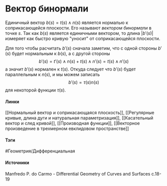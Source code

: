 # Вектор бинормали
Единичный вектор $b(s)=t(s)\wedge n(s)$ является нормалью к соприкасающейся плоскости. Его называют *вектором бинормали* в точке $s$. Так как $b(s)$ является единичными вектором, то длина $|b'(s)|$ измеряет как быстро кривую "уносит" от соприкасающейся плоскости.

Для того чтобы расчитать $b'(s)$ сначала заметим, что с одной стороны $b'(s)$ будет нормальным к $b(s)$, а с другой стороны 
$$
b'(s)=t'(s)\wedge n(s)+t(s)\wedge n'(s)=t(s)\wedge n'(s)
$$
а значит $b'(s)$ нормален к $t(s)$. Откуда следует что $b'(s)$ будет параллельным к $n(s)$, и мы можем записать
$$
b'(s)=\tau(s)n(s)
$$
для некоторой функции $\tau(s)$.
#### Линки
 [[Нормальный вектор и соприкасающаяся плоскость]],
 [[Регулярные кривые, длина дуги и натуральная параметризация]],
 [[Касательный вектор и след кривой]],
 [[Производная функции]],
 [[Векторное произведение в трехмерном евклидовом пространстве]]
#### Тэги
 #Геометрия/Дифференциальная 
#### Источники
 Manfredo P. do Carmo - Differential Geometry of Curves and Surfaces с.18-19